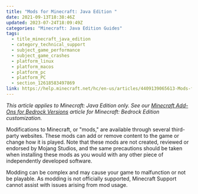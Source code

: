 ```yaml
---
title: "Mods for Minecraft: Java Edition "
date: 2021-09-13T18:38:46Z
updated: 2023-07-24T18:09:49Z
categories: "Minecraft: Java Edition Guides"
tags:
  - title_minecraft_java_edition
  - category_technical_support
  - subject_game_performance
  - subject_game_crashes
  - platform_linux
  - platform_macos
  - platform_pc
  - platform_PC
  - section_12618583497869
link: https://help.minecraft.net/hc/en-us/articles/4409139065613-Mods-for-Minecraft-Java-Edition-
---
```


*This article applies to Minecraft: Java Edition only. See our [Minecraft Add-Ons for Bedrock Versions](../Minecraft-Bedrock-Edition-Guides/Minecraft-Bedrock-Edition-Add-ons-FAQ.md)* *article for Minecraft: Bedrock Edition customization.*

Modifications to Minecraft, or "mods," are available through several third-party websites. These mods can add or remove content to the game or change how it is played. Note that these mods are not created, reviewed or endorsed by Mojang Studios, and the same precautions should be taken when installing these mods as you would with any other piece of independently developed software.

Modding can be complex and may cause your game to malfunction or not be playable. As modding is not officially supported, Minecraft Support cannot assist with issues arising from mod usage.
